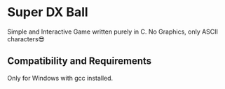 # Super DX Ball
Simple and Interactive Game written purely in C.
No Graphics, only ASCII characters😎

## Compatibility and Requirements
Only for Windows with gcc installed.

